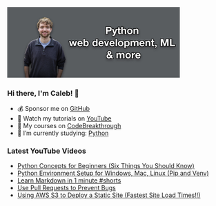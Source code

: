 <img src="github-cover-photo-my-face.jpg" width="400px" />

### Hi there, I'm Caleb! 🍛

- 💰 Sponsor me on [GitHub](https://github.com/sponsors/CalebCurry)
- 🎥 Watch my tutorials on [YouTube](https://www.youtube.com/calebthevideomaker2)
- 📗 My courses on [CodeBreakthrough](https://www.codebreakthrough.com)
- 🤔 I’m currently studying: [Python](https://www.youtube.com/watch?v=s3IvdkCq2_c&t=4254s)

### Latest YouTube Videos
<!-- YOUTUBE:START -->
- [Python Concepts for Beginners &lpar;Six Things You Should Know&rpar;](https://www.youtube.com/watch?v=JlnTEkPqwQE)
- [Python Environment Setup for Windows, Mac, Linux &lpar;Pip and Venv&rpar;](https://www.youtube.com/watch?v=kz4gbWNO1cw)
- [Learn Markdown in 1 minute #shorts](https://www.youtube.com/watch?v=-aSSrmAXHDg)
- [Use Pull Requests to Prevent Bugs](https://www.youtube.com/watch?v=-HPN-oRQf3M)
- [Using AWS S3 to Deploy a Static Site &lpar;Fastest Site Load Times!!&rpar;](https://www.youtube.com/watch?v=yOeCSSDHYrs)
<!-- YOUTUBE:END -->
